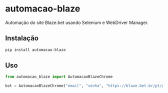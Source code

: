 # automacao-blaze

Automação do site Blaze.bet usando Selenium e WebDriver Manager.

## Instalação

```bash
pip install automacao-blaze
```

## Uso

```python
from automacao_blaze import AutomacaoBlazeChrome

bot = AutomacaoBlazeChrome("email", "senha", "https://blaze.bet.br/pt/games/roleta-brasileira")
```
